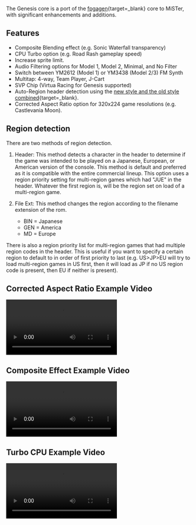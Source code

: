 The Genesis core is a port of the [fpgagen](https://github.com/Torlus/fpgagen){target=_blank} core to MiSTer, with significant enhancements and additions.

## Features
* Composite Blending effect (e.g. Sonic Waterfall transparency)
* CPU Turbo option (e.g. Road Rash gameplay speed)
* Increase sprite limit.
* Audio Filtering options for Model 1, Model 2, Minimal, and No Filter
* Switch between YM2612 (Model 1) or YM3438 (Model 2/3) FM Synth
* Multitap: 4-way, Team Player, J-Cart
* SVP Chip (Virtua Racing for Genesis supported)
* Auto-Region header detection using the [new style and the old style combined](https://plutiedev.com/rom-header#region){target=_blank}.
* Corrected Aspect Ratio option for 320x224 game resolutions (e.g. Castlevania Moon).

## Region detection
There are two methods of region detection.

1. Header: This method detects a character in the header to determine if the game was intended to be played on a Japanese, European, or American version of the console. This method is default and preferred as it is compatible with the entire commercial lineup. This option uses a region priority setting for multi-region games which had "JUE" in the header. Whatever the first region is, will be the region set on load of a multi-region game.

2. File Ext: This method changes the region according to the filename extension of the rom. 
    * BIN = Japanese
    * GEN = America
    * MD = Europe

There is also a region priority list for multi-region games that had multiple region codes in the header. This is useful if you want to specify a certain region to default to in order of first priority to last (e.g. US>JP>EU will try to load multi-region games in US first, then it will load as JP if no US region code is present, then EU if neither is present).

## Corrected Aspect Ratio Example Video
![type:video](videos/genesis-car.mp4)

## Composite Effect Example Video
![type:video](videos/genesis-comp.mp4)

## Turbo CPU Example Video
![type:video](videos/genesis-turbo.mp4)
